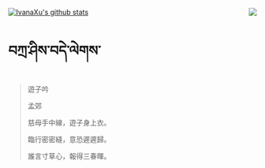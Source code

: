 [![IvanaXu's github stats](https://github-readme-stats.vercel.app/api?username=IvanaXu&show_icons=true&theme=vue-dark)](https://github.com/anuraghazra/github-readme-stats)
<img align="right" src="https://github-readme-stats.vercel.app/api/top-langs/?username=IvanaXu&langs_count=3&theme=graywhite" />
# བཀྲ་ཤིས་བདེ་ལེགས་
> 遊子吟
> 
> 孟郊
> 
> 慈母手中線，遊子身上衣。
> 
> 臨行密密縫，意恐遲遲歸。
> 
> 誰言寸草心，報得三春暉。
>